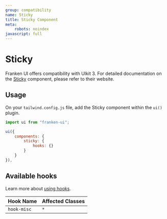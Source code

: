 ```yaml
---
group: compatibility
name: Sticky
title: Sticky Component
meta:
    robots: noindex
javascript: full
---
```


# Sticky

Franken UI offers compatibility with UIkit 3. For detailed documentation on the <a class="font-medium underline underline-offset-4" href="https://getuikit.com/docs/sticky" target="blank">Sticky</a> component, please refer to their website.

## Usage

On your `tailwind.config.js` file, add the Sticky component within the `ui()` plugin.

```javascript
import ui from "franken-ui";

ui({
    components: {
        sticky: {
            hooks: {}
        }
    }
}),
```

## Available hooks

Learn more about [using hooks](/docs/introduction#using-hooks).

| Hook Name   | Affected Classes |
|-------------|------------------|
| `hook-misc` | `*`              |

